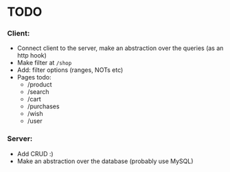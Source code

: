 # TODO

### Client:

- Connect client to the server, make an abstraction over the queries (as an http hook)
- Make filter at `/shop`
- Add: filter options (ranges, NOTs etc)
- Pages todo:
  - /product
  - /search
  - /cart
  - /purchases
  - /wish
  - /user

### Server:

- Add CRUD :)
- Make an abstraction over the database (probably use MySQL)